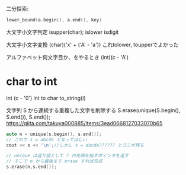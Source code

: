 二分探索:
```cpp
lower_bound(a.begin(), a.end(), key)
```

大文字小文字判定
isupper(char);
islower
isdigit

大文字小文字変換
(char)('x' + ('A' - 'a'))
これtolower, toupperでよかった

アルファベット何文字目か、をやるとき
(int)(c - 'A')

# char to int
int (c - '0')
int to char
to_string(i)

文字列 S から連続する重複した文字を削除する
S.erase(unique(S.begin(), S.end()), S.end());
https://qiita.com/takuya000885/items/3ead0668127033070b65

```cpp
auto n = unique(s.begin(), s.end());
// これで s = abcda となってほしい
cout << s << '\n';//しかし s = abcda?????? とゴミが残る

// unique は返り値として ? の先頭を指すポインタを返す
// そこで n から最後まで erase すれば完成
s.erase(n,s.end());
```
